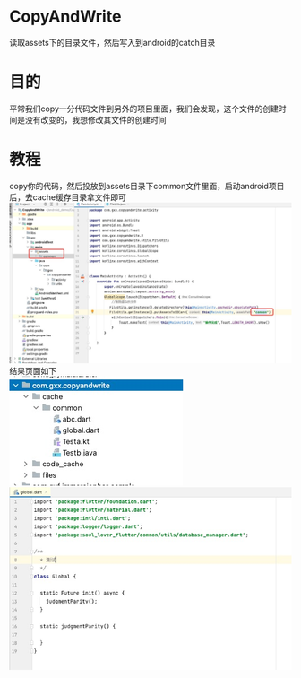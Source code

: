 # CopyAndWrite
读取assets下的目录文件，然后写入到android的catch目录

# 目的
平常我们copy一分代码文件到另外的项目里面，我们会发现，这个文件的创建时间是没有改变的，我想修改其文件的创建时间

# 教程
copy你的代码，然后投放到assets目录下common文件里面，启动android项目后，去cache缓存目录拿文件即可
<br/>
![截图1](https://github.com/CMzhizhe/CopyAndWrite/blob/master/app/pic/%E6%88%AA%E5%9B%BE1.jpg)
<br/>
结果页面如下
<br/>
![截图2](https://github.com/CMzhizhe/CopyAndWrite/blob/master/app/pic/%E6%88%AA%E5%9B%BE2.jpg)
<br/>
![截图3](https://github.com/CMzhizhe/CopyAndWrite/blob/master/app/pic/%E6%88%AA%E5%9B%BE3.jpg)
